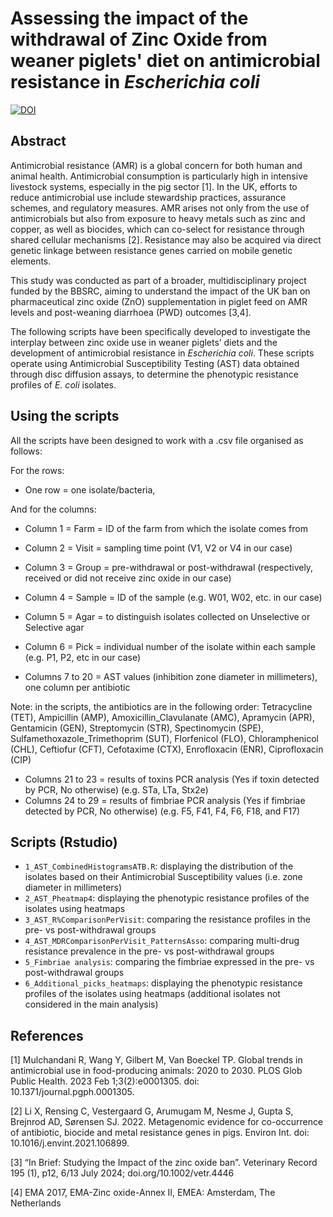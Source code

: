 # Assessing the impact of the withdrawal of Zinc Oxide from weaner piglets' diet on antimicrobial resistance in _Escherichia coli_


<a href="https://doi.org/10.5281/zenodo.15625229"><img src="https://zenodo.org/badge/998958166.svg" alt="DOI"></a>


## Abstract
Antimicrobial resistance (AMR) is a global concern for both human and animal health. Antimicrobial consumption is particularly high in intensive livestock systems, especially in the pig sector [1]. In the UK, efforts to reduce antimicrobial use include stewardship practices, assurance schemes, and regulatory measures.
AMR arises not only from the use of antimicrobials but also from exposure to heavy metals such as zinc and copper, as well as biocides, which can co-select for resistance through shared cellular mechanisms [2]. Resistance may also be acquired via direct genetic linkage between resistance genes carried on mobile genetic elements.

This study was conducted as part of a broader, multidisciplinary project funded by the BBSRC, aiming to understand the impact of the UK ban on pharmaceutical zinc oxide (ZnO) supplementation in piglet feed on AMR levels and post-weaning diarrhoea (PWD) outcomes [3,4].

The following scripts have been specifically developed to investigate the interplay between zinc oxide use in weaner piglets’ diets and the development of antimicrobial resistance in _Escherichia coli_. These scripts operate using Antimicrobial Susceptibility Testing (AST) data obtained through disc diffusion assays, to determine the phenotypic resistance profiles of _E. coli_ isolates.


## Using the scripts
All the scripts have been designed to work with a .csv file organised as follows:

For the rows:
- One row = one isolate/bacteria,

And for the columns:
- Column 1 = Farm = ID of the farm from which the isolate comes from
- Column 2 = Visit = sampling time point (V1, V2 or V4 in our case)
- Column 3 = Group = pre-withdrawal or post-withdrawal (respectively, received or did not receive zinc oxide in our case)
- Column 4 = Sample = ID of the sample (e.g. W01, W02, etc. in our case)
- Column 5 = Agar = to distinguish isolates collected on Unselective or Selective agar
- Column 6 = Pick = individual number of the isolate within each sample (e.g. P1, P2, etc in our case)

- Columns 7 to 20 = AST values (inhibition zone diameter in millimeters), one column per antibiotic

Note: in the scripts, the antibiotics are in the following order: Tetracycline (TET), Ampicillin (AMP), Amoxicillin_Clavulanate (AMC), Apramycin (APR), Gentamicin (GEN), Streptomycin (STR), Spectinomycin (SPE), Sulfamethoxazole_Trimethoprim (SUT), Florfenicol (FLO), Chloramphenicol (CHL), Ceftiofur (CFT), Cefotaxime (CTX), Enrofloxacin (ENR), Ciprofloxacin (CIP)

- Columns 21 to 23 = results of toxins PCR analysis (Yes if toxin detected by PCR, No otherwise) (e.g. STa, LTa, Stx2e)
- Columns 24 to 29 = results of fimbriae PCR analysis (Yes if fimbriae detected by PCR, No otherwise) (e.g. F5, F41, F4, F6, F18, and F17)


## Scripts (Rstudio)
- <code>1_AST_CombinedHistogramsATB.R</code>: displaying the distribution of the isolates based on their Antimicrobial Susceptibility values (i.e. zone diameter in millimeters)
- <code>2_AST_Pheatmap4</code>: displaying the phenotypic resistance profiles of the isolates using heatmaps
- <code>3_AST_R%ComparisonPerVisit</code>: comparing the resistance profiles in the pre- vs post-withdrawal groups
- <code>4_AST_MDRComparisonPerVisit_PatternsAsso</code>: comparing multi-drug resistance prevalence in the pre- vs post-withdrawal groups
- <code>5_Fimbriae analysis</code>: comparing the fimbriae expressed in the pre- vs post-withdrawal groups
- <code>6_Additional_picks_heatmaps</code>: displaying the phenotypic resistance profiles of the isolates using heatmaps (additional isolates not considered in the main analysis)


## References
[1] Mulchandani R, Wang Y, Gilbert M, Van Boeckel TP. Global trends in antimicrobial use in food-producing animals: 2020 to 2030. PLOS Glob Public Health. 2023 Feb 1;3(2):e0001305. doi: 10.1371/journal.pgph.0001305.

[2] Li X, Rensing C, Vestergaard G, Arumugam M, Nesme J, Gupta S, Brejnrod AD, Sørensen SJ. 2022. Metagenomic evidence for co-occurrence of antibiotic, biocide and metal resistance genes in pigs. Environ Int. doi: 10.1016/j.envint.2021.106899.

[3] “In Brief: Studying the Impact of the zinc oxide ban”. Veterinary Record 195 (1), p12, 6/13 July 2024; doi.org/10.1002/vetr.4446

[4] EMA 2017, EMA-Zinc oxide-Annex II, EMEA: Amsterdam, The Netherlands
